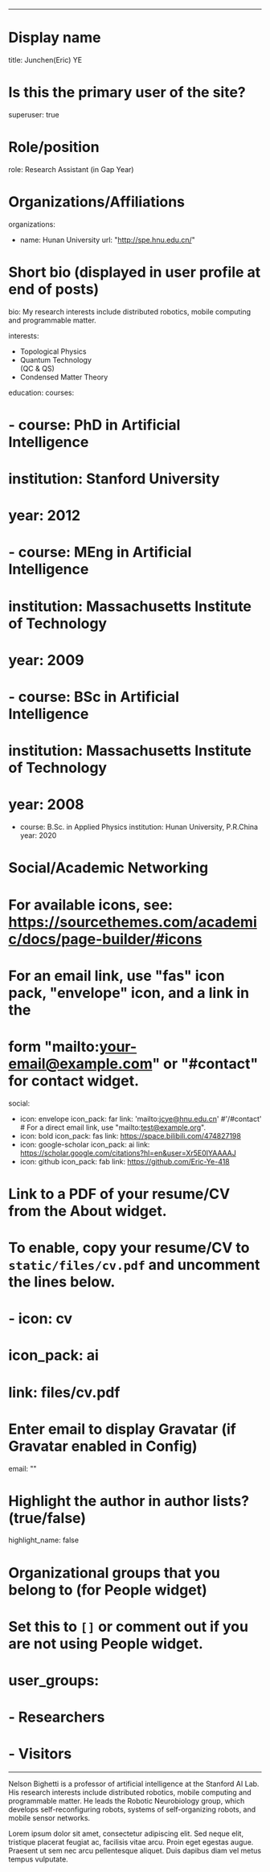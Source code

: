 ---
# Display name
title: Junchen(Eric) YE

# Is this the primary user of the site?
superuser: true

# Role/position
role: Research Assistant (in Gap Year)

# Organizations/Affiliations
organizations:
- name: Hunan University
  url: "http://spe.hnu.edu.cn/"

# Short bio (displayed in user profile at end of posts)
bio: My research interests include distributed robotics, mobile computing and programmable matter.

interests:
- Topological Physics
- Quantum Technology</br>(QC & QS)
- Condensed Matter Theory

education:
  courses:
#  - course: PhD in Artificial Intelligence
#    institution: Stanford University
#    year: 2012
#  - course: MEng in Artificial Intelligence
#    institution: Massachusetts Institute of Technology
#    year: 2009
#  - course: BSc in Artificial Intelligence
#    institution: Massachusetts Institute of Technology
#    year: 2008
  - course: B.Sc. in Applied Physics
    institution: Hunan University, P.R.China
    year: 2020

# Social/Academic Networking
# For available icons, see: https://sourcethemes.com/academic/docs/page-builder/#icons
#   For an email link, use "fas" icon pack, "envelope" icon, and a link in the
#   form "mailto:your-email@example.com" or "#contact" for contact widget.
social:
- icon: envelope
  icon_pack: far
  link: 'mailto:jcye@hnu.edu.cn'   #'/#contact'  # For a direct email link, use "mailto:test@example.org".
- icon: bold
  icon_pack: fas
  link: https://space.bilibili.com/474827198
- icon: google-scholar
  icon_pack: ai
  link: https://scholar.google.com/citations?hl=en&user=Xr5E0IYAAAAJ
- icon: github
  icon_pack: fab
  link: https://github.com/Eric-Ye-418
# Link to a PDF of your resume/CV from the About widget.
# To enable, copy your resume/CV to `static/files/cv.pdf` and uncomment the lines below.
# - icon: cv
#   icon_pack: ai
#   link: files/cv.pdf

# Enter email to display Gravatar (if Gravatar enabled in Config)
email: ""

# Highlight the author in author lists? (true/false)
highlight_name: false

# Organizational groups that you belong to (for People widget)
#   Set this to `[]` or comment out if you are not using People widget.
# user_groups:
# - Researchers
# - Visitors
 ---

Nelson Bighetti is a professor of artificial intelligence at the Stanford AI Lab. His research interests include distributed robotics, mobile computing and programmable matter. He leads the Robotic Neurobiology group, which develops self-reconfiguring robots, systems of self-organizing robots, and mobile sensor networks.

Lorem ipsum dolor sit amet, consectetur adipiscing elit. Sed neque elit, tristique placerat feugiat ac, facilisis vitae arcu. Proin eget egestas augue. Praesent ut sem nec arcu pellentesque aliquet. Duis dapibus diam vel metus tempus vulputate.
